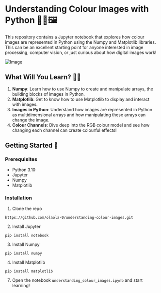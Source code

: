 # Understanding Colour Images with Python 🌈🐍🖼️

This repository contains a Jupyter notebook that explores how colour images are represented in Python using the Numpy and Matplotlib libraries. This can be an excellent starting point for anyone interested in image processing, computer vision, or just curious about how digital images work!

![Image](https://www.example.com/link-to-your-image.jpg)

## What Will You Learn? 🧠💡

1. **Numpy**: Learn how to use Numpy to create and manipulate arrays, the building blocks of images in Python.
2. **Matplotlib**: Get to know how to use Matplotlib to display and interact with images.
3. **Images in Python**: Understand how images are represented in Python as multidimensional arrays and how manipulating these arrays can change the image.
4. **Colour Channels**: Dive deep into the RGB colour model and see how changing each channel can create colourful effects!

## Getting Started 🚀

### Prerequisites

- Python 3.10
- Jupyter
- Numpy
- Matplotlib

### Installation

1. Clone the repo
```
https://github.com/olaola-0/understanding-colour-images.git
```
2. Install Jupyter
```
pip install notebook
```
3. Install Numpy
```
pip install numpy
```
4. Install Matplotlib
```
pip install matplotlib
```
7. Open the notebook `understanding_colour_images.ipynb` and start learning!

##
